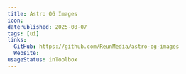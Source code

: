 ```yaml
---
title: Astro OG Images
icon:
datePublished: 2025-08-07
tags: [ui]
links:
  GitHub: https://github.com/ReunMedia/astro-og-images
  Website:
usageStatus: inToolbox
---
```

